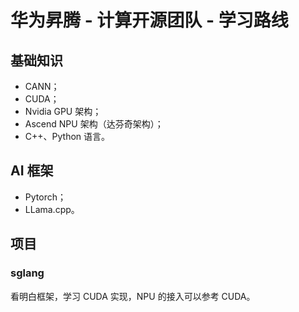 # 华为昇腾 - 计算开源团队 - 学习路线

## 基础知识

- CANN；
- CUDA；
- Nvidia GPU 架构；
- Ascend NPU 架构（达芬奇架构）；
- C++、Python 语言。

## AI 框架

- Pytorch；
- LLama.cpp。

## 项目

### sglang

看明白框架，学习 CUDA 实现，NPU 的接入可以参考 CUDA。